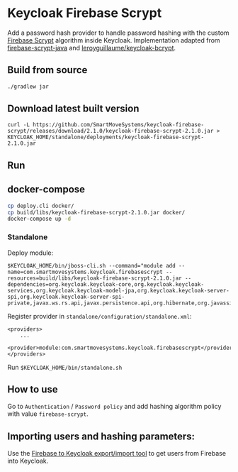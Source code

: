 # Keycloak Firebase Scrypt

Add a password hash provider to handle password hashing with the custom [Firebase Scrypt](https://github.com/firebase/scrypt) algorithm inside Keycloak.
Implementation adapted from [firebase-scrypt-java](https://github.com/SmartMoveSystems/firebase-scrypt-java) and [leroyguillaume/keycloak-bcrypt](https://github.com/leroyguillaume/keycloak-bcrypt).

## Build from source
```bash
./gradlew jar
```

## Download latest built version

```
curl -L https://github.com/SmartMoveSystems/keycloak-firebase-scrypt/releases/download/2.1.0/keycloak-firebase-scrypt-2.1.0.jar > KEYCLOAK_HOME/standalone/deployments/keycloak-firebase-scrypt-2.1.0.jar
```

## Run

## docker-compose

```bash
cp deploy.cli docker/
cp build/libs/keycloak-firebase-scrypt-2.1.0.jar docker/
docker-compose up -d
```

### Standalone

Deploy module:

```
$KEYCLOAK_HOME/bin/jboss-cli.sh --command="module add --name=com.smartmovesystems.keycloak.firebasescrypt --resources=build/libs/keycloak-firebase-scrypt-2.1.0.jar --dependencies=org.keycloak.keycloak-core,org.keycloak.keycloak-services,org.keycloak.keycloak-model-jpa,org.keycloak.keycloak-server-spi,org.keycloak.keycloak-server-spi-private,javax.ws.rs.api,javax.persistence.api,org.hibernate,org.javassist,org.liquibase"
```

Register provider in `standalone/configuration/standalone.xml`:

```
<providers>
    ...
    <provider>module:com.smartmovesystems.keycloak.firebasescrypt</provider>
</providers>
```

Run `$KEYCLOAK_HOME/bin/standalone.sh`

## How to use
Go to `Authentication` / `Password policy` and add hashing algorithm policy with value `firebase-scrypt`.

## Importing users and hashing parameters:

Use the [Firebase to Keycloak export/import tool](https://github.com/SmartMoveSystems/firebase-keycloak-importer) to get users from Firebase into Keycloak.